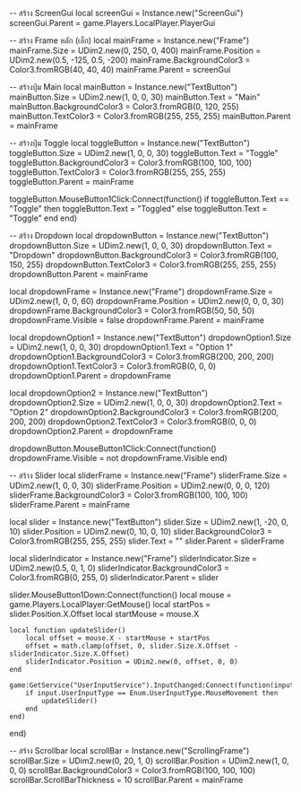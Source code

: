 -- สร้าง ScreenGui
local screenGui = Instance.new("ScreenGui")
screenGui.Parent = game.Players.LocalPlayer.PlayerGui

-- สร้าง Frame หลัก (เล็ก)
local mainFrame = Instance.new("Frame")
mainFrame.Size = UDim2.new(0, 250, 0, 400)
mainFrame.Position = UDim2.new(0.5, -125, 0.5, -200)
mainFrame.BackgroundColor3 = Color3.fromRGB(40, 40, 40)
mainFrame.Parent = screenGui

-- สร้างปุ่ม Main
local mainButton = Instance.new("TextButton")
mainButton.Size = UDim2.new(1, 0, 0, 30)
mainButton.Text = "Main"
mainButton.BackgroundColor3 = Color3.fromRGB(0, 120, 255)
mainButton.TextColor3 = Color3.fromRGB(255, 255, 255)
mainButton.Parent = mainFrame

-- สร้างปุ่ม Toggle
local toggleButton = Instance.new("TextButton")
toggleButton.Size = UDim2.new(1, 0, 0, 30)
toggleButton.Text = "Toggle"
toggleButton.BackgroundColor3 = Color3.fromRGB(100, 100, 100)
toggleButton.TextColor3 = Color3.fromRGB(255, 255, 255)
toggleButton.Parent = mainFrame

toggleButton.MouseButton1Click:Connect(function()
    if toggleButton.Text == "Toggle" then
        toggleButton.Text = "Toggled"
    else
        toggleButton.Text = "Toggle"
    end
end)

-- สร้าง Dropdown
local dropdownButton = Instance.new("TextButton")
dropdownButton.Size = UDim2.new(1, 0, 0, 30)
dropdownButton.Text = "Dropdown"
dropdownButton.BackgroundColor3 = Color3.fromRGB(100, 150, 255)
dropdownButton.TextColor3 = Color3.fromRGB(255, 255, 255)
dropdownButton.Parent = mainFrame

local dropdownFrame = Instance.new("Frame")
dropdownFrame.Size = UDim2.new(1, 0, 0, 60)
dropdownFrame.Position = UDim2.new(0, 0, 0, 30)
dropdownFrame.BackgroundColor3 = Color3.fromRGB(50, 50, 50)
dropdownFrame.Visible = false
dropdownFrame.Parent = mainFrame

local dropdownOption1 = Instance.new("TextButton")
dropdownOption1.Size = UDim2.new(1, 0, 0, 30)
dropdownOption1.Text = "Option 1"
dropdownOption1.BackgroundColor3 = Color3.fromRGB(200, 200, 200)
dropdownOption1.TextColor3 = Color3.fromRGB(0, 0, 0)
dropdownOption1.Parent = dropdownFrame

local dropdownOption2 = Instance.new("TextButton")
dropdownOption2.Size = UDim2.new(1, 0, 0, 30)
dropdownOption2.Text = "Option 2"
dropdownOption2.BackgroundColor3 = Color3.fromRGB(200, 200, 200)
dropdownOption2.TextColor3 = Color3.fromRGB(0, 0, 0)
dropdownOption2.Parent = dropdownFrame

dropdownButton.MouseButton1Click:Connect(function()
    dropdownFrame.Visible = not dropdownFrame.Visible
end)

-- สร้าง Slider
local sliderFrame = Instance.new("Frame")
sliderFrame.Size = UDim2.new(1, 0, 0, 30)
sliderFrame.Position = UDim2.new(0, 0, 0, 120)
sliderFrame.BackgroundColor3 = Color3.fromRGB(100, 100, 100)
sliderFrame.Parent = mainFrame

local slider = Instance.new("TextButton")
slider.Size = UDim2.new(1, -20, 0, 10)
slider.Position = UDim2.new(0, 10, 0, 10)
slider.BackgroundColor3 = Color3.fromRGB(255, 255, 255)
slider.Text = ""
slider.Parent = sliderFrame

local sliderIndicator = Instance.new("Frame")
sliderIndicator.Size = UDim2.new(0.5, 0, 1, 0)
sliderIndicator.BackgroundColor3 = Color3.fromRGB(0, 255, 0)
sliderIndicator.Parent = slider

slider.MouseButton1Down:Connect(function()
    local mouse = game.Players.LocalPlayer:GetMouse()
    local startPos = slider.Position.X.Offset
    local startMouse = mouse.X

    local function updateSlider()
        local offset = mouse.X - startMouse + startPos
        offset = math.clamp(offset, 0, slider.Size.X.Offset - sliderIndicator.Size.X.Offset)
        sliderIndicator.Position = UDim2.new(0, offset, 0, 0)
    end

    game:GetService("UserInputService").InputChanged:Connect(function(input)
        if input.UserInputType == Enum.UserInputType.MouseMovement then
            updateSlider()
        end
    end)
end)

-- สร้าง Scrollbar
local scrollBar = Instance.new("ScrollingFrame")
scrollBar.Size = UDim2.new(0, 20, 1, 0)
scrollBar.Position = UDim2.new(1, 0, 0, 0)
scrollBar.BackgroundColor3 = Color3.fromRGB(100, 100, 100)
scrollBar.ScrollBarThickness = 10
scrollBar.Parent = mainFrame
